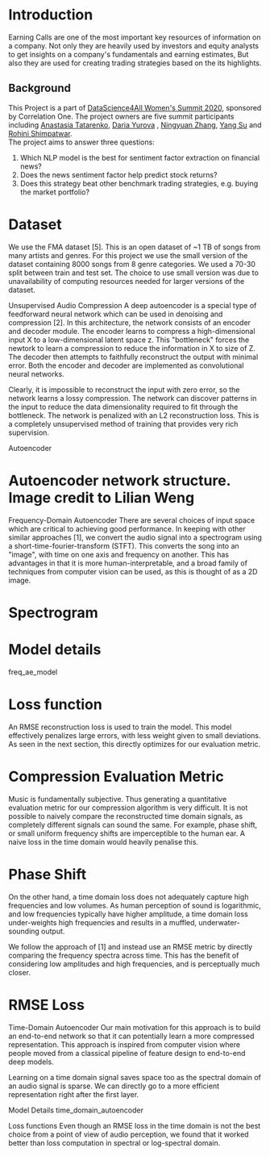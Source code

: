 

# 

# Introduction

Earning Calls are one of the most important key resources of information on a company. Not only they are heavily used by investors and equity analysts to get insights on a company's fundamentals and earning estimates, But also they are used for creating trading strategies based on the its highlights. 
## Background
This Project is a part of [DataScience4All Women's Summit 2020](https://www.correlation-one.com/ds4a), sponsored by Correlation One. The project owners are five summit participants including [Anastasia Tatarenko](https://www.linkedin.com/in/anastasia-tatarenko-mfe-quant/), [Daria Yurova](https://www.linkedin.com/in/dariayurova/) , [Ningyuan Zhang](https://www.linkedin.com/in/ningyuan-yvonne-zhang-b92b76132/), [Yang Su](https://www.linkedin.com/in/yang-su-1a5b8040/) and [Rohini Shimpatwar](https://www.linkedin.com/in/rohinishimpatwar/). <br />
The project aims to answer three questions: 
1. Which NLP model is the best for sentiment factor extraction on financial news? 
2. Does the news sentiment factor help predict stock returns? 
3. Does this strategy beat other benchmark trading strategies, e.g. buying the market portfolio?

# Dataset
We use the FMA dataset [5]. This is an open dataset of ~1 TB of songs from many artists and genres. For this project we use the small version of the dataset containing 8000 songs from 8 genre categories. We used a 70-30 split between train and test set. The choice to use small version was due to unavailability of computing resources needed for larger versions of the dataset.

Unsupervised Audio Compression
A deep autoencoder is a special type of feedforward neural network which can be used in denoising and compression [2]. In this architecture, the network consists of an encoder and decoder module. The encoder learns to compress a high-dimensional input X to a low-dimensional latent space z. This "bottleneck" forces the newtork to learn a compression to reduce the information in X to size of Z. The decoder then attempts to faithfully reconstruct the output with minimal error. Both the encoder and decoder are implemented as convolutional neural networks.

Clearly, it is impossible to reconstruct the input with zero error, so the network learns a lossy compression. The network can discover patterns in the input to reduce the data dimensionality required to fit through the bottleneck. The network is penalized with an L2 reconstruction loss. This is a completely unsupervised method of training that provides very rich supervision.

Autoencoder

# Autoencoder network structure. Image credit to Lilian Weng

Frequency-Domain Autoencoder
There are several choices of input space which are critical to achieving good performance. In keeping with other similar approaches [1], we convert the audio signal into a spectrogram using a short-time-fourier-transform (STFT). This converts the song into an "image", with time on one axis and frequency on another. This has advantages in that it is more human-interpretable, and a broad family of techniques from computer vision can be used, as this is thought of as a 2D image.

# Spectrogram

# Model details
freq_ae_model

# Loss function
An RMSE reconstruction loss is used to train the model. This model effectively penalizes large errors, with less weight given to small deviations. As seen in the next section, this directly optimizes for our evaluation metric.

# Compression Evaluation Metric
Music is fundamentally subjective. Thus generating a quantitative evaluation metric for our compression algorithm is very difficult. It is not possible to naively compare the reconstructed time domain signals, as completely different signals can sound the same. For example, phase shift, or small uniform frequency shifts are imperceptible to the human ear. A naive loss in the time domain would heavily penalise this.

# Phase Shift

On the other hand, a time domain loss does not adequately capture high frequencies and low volumes. As human perception of sound is logarithmic, and low frequencies typically have higher amplitude, a time domain loss under-weights high frequencies and results in a muffled, underwater-sounding output.

We follow the approach of [1] and instead use an RMSE metric by directly comparing the frequency spectra across time. This has the benefit of considering low amplitudes and high frequencies, and is perceptually much closer.

# RMSE Loss

Time-Domain Autoencoder
Our main motivation for this approach is to build an end-to-end network so that it can potentially learn a more compressed representation. This approach is inspired from computer vision where people moved from a classical pipeline of feature design to end-to-end deep models.

Learning on a time domain signal saves space too as the spectral domain of an audio signal is sparse. We can directly go to a more efficient representation right after the first layer.

Model Details
time_domain_autoencoder

Loss functions
Even though an RMSE loss in the time domain is not the best choice from a point of view of audio perception, we found that it worked better than loss computation in spectral or log-spectral domain.

